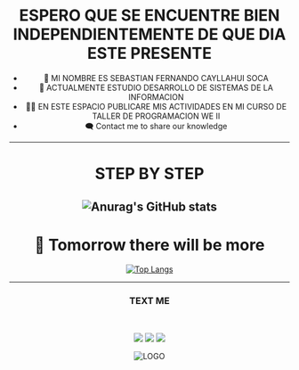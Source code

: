 <div style="text-align:center">
<h1> ESPERO QUE SE ENCUENTRE BIEN INDEPENDIENTEMENTE DE QUE DIA ESTE PRESENTE </h1>

* 🙂 MI NOMBRE ES SEBASTIAN FERNANDO CAYLLAHUI SOCA
* 🌱 ACTUALMENTE ESTUDIO DESARROLLO DE SISTEMAS DE LA INFORMACION 
* 🐱‍💻 EN ESTE ESPACIO PUBLICARE MIS ACTIVIDADES EN MI CURSO DE TALLER DE PROGRAMACION WE II
* 🗨 Contact me to share our knowledge
--------------------------------------------------------------------------------------------
# STEP BY STEP
![Anurag's GitHub stats](https://github-readme-stats.vercel.app/api?username=RuizAnais&show_icons=true&theme=radical)
--------------------------------------------------------------------------------------------
# 🌱 Tomorrow there will be more
[![Top Langs](https://github-readme-stats.vercel.app/api/top-langs/?username=RuizAnais&layout=compact)](https://github.com/RuizAnais/github-readme-stats)

--------------------------------------------------------------------------------------------
<h3> <b> TEXT ME </b></h3>
<br>

![](https://img.shields.io/badge/Facebook-1877F2?style=for-the-badge&logo=facebook&logoColor=white) 
![](https://img.shields.io/badge/Twitter-1DA1F2?style=for-the-badge&logo=twitter&logoColor=white)
![](https://img.shields.io/badge/WhatsApp-25D366?style=for-the-badge&logo=whatsapp&logoColor=white)

![LOGO](https://clipart-library.com/images/5cRK9XK8i.gif)

</p>
